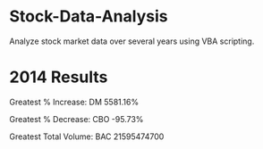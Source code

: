# Stock-Data-Analysis
Analyze stock market data over several years using VBA scripting.

# 2014 Results

Greatest % Increase:			  	DM	      5581.16%

Greatest % Decrease:	 			 	CBO	     	-95.73%

Greatest Total Volume:				BAC	    	21595474700
